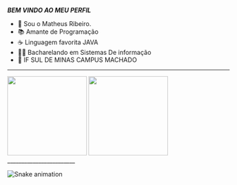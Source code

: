 _____________BEM VINDO AO MEU PERFIL_____________ 
- 🧑 Sou o Matheus Ribeiro.                       
- 📚 Amante de Programação                        
- ☕ Linguagem favorita JAVA                     
- 🧑‍💻 Bacharelando em Sistemas De informação     
- 🏫 IF SUL DE MINAS CAMPUS MACHADO               
_________________________________________________
<div>
<img height="180em" src="https://github-readme-stats-dgfd.vercel.app/api/top-langs/?username=Matheusfr17x&layout=compact&langs_count=7&theme=dracula"/>
<img height="180em" src="https://github-readme-stats-dgfd.vercel.app/api?username=Matheusfr17x&show_icons=true&theme=dracula&include_all_commits=true&count_private=true"/>
</div>
________________________

![Snake animation](https://github.com/Matheusfr17x/Matheusfr17x/blob/output/github-contribution-grid-snake-dark.svg)
